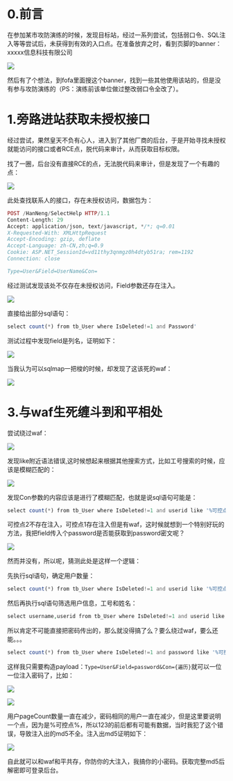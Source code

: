 0.前言
====

在参加某市攻防演练的时候，发现目标站，经过一系列尝试，包括弱口令、SQL注入等等尝试后，未获得到有效的入口点。在准备放弃之时，看到页脚的banner：xxxxx信息科技有限公司

[![](https://shs3.b.qianxin.com/attack_forum/2021/08/attach-4bb1f4a736e75c4236b675c9b6c1a9b5954d052f.png)](https://shs3.b.qianxin.com/attack_forum/2021/08/attach-4bb1f4a736e75c4236b675c9b6c1a9b5954d052f.png)

然后有了个想法，到fofa里面搜这个banner，找到一些其他使用该站的，但是没有参与攻防演练的（PS：演练前该单位做过整改弱口令全改了）。

1.旁路进站获取未授权接口
=============

经过尝试，果然皇天不负有心人，进入到了其他厂商的后台，于是开始寻找未授权就能访问的接口或者RCE点，脱代码来审计，从而获取目标权限。

找了一圈，后台没有直接RCE的点，无法脱代码来审计，但是发现了一个有趣的点：

[![](https://shs3.b.qianxin.com/attack_forum/2021/08/attach-e3977568372fe65421d902a135e108a3dbf72c1c.png)](https://shs3.b.qianxin.com/attack_forum/2021/08/attach-e3977568372fe65421d902a135e108a3dbf72c1c.png)

此处查找联系人的接口，存在未授权访问，数据包为：

```php
POST /HanNeng/SelectHelp HTTP/1.1
Content-Length: 29
Accept: application/json, text/javascript, */*; q=0.01
X-Requested-With: XMLHttpRequest
Accept-Encoding: gzip, deflate
Accept-Language: zh-CN,zh;q=0.9
Cookie: ASP.NET_SessionId=vd11thy3qnmgz0h4dtyb51ra; rem=1192
Connection: close

Type=User&Field=UserName&Con=

```

经过测试发现该处不仅存在未授权访问，Field参数还存在注入。

[![](https://shs3.b.qianxin.com/attack_forum/2021/08/attach-566fad051a64ba8bb66368ecc2ee1ede1c925eab.png)](https://shs3.b.qianxin.com/attack_forum/2021/08/attach-566fad051a64ba8bb66368ecc2ee1ede1c925eab.png)

直接给出部分sql语句：

```php
select count(*) from tb_User where IsDeleted!=1 and Password'
```

测试过程中发现field是列名，证明如下：

[![](https://shs3.b.qianxin.com/attack_forum/2021/08/attach-ddedf5e72c16431684e8d03cc62a907bf301b9b3.png)](https://shs3.b.qianxin.com/attack_forum/2021/08/attach-ddedf5e72c16431684e8d03cc62a907bf301b9b3.png)

当我认为可以sqlmap一把梭的时候，却发现了这该死的waf：

[![](https://shs3.b.qianxin.com/attack_forum/2021/08/attach-e690246717ed178bb917174b36a7fa34df635419.png)](https://shs3.b.qianxin.com/attack_forum/2021/08/attach-e690246717ed178bb917174b36a7fa34df635419.png)

3.与waf生死缠斗到和平相处
===============

尝试绕过waf：

[![](https://shs3.b.qianxin.com/attack_forum/2021/08/attach-663f37192e74b36c32e30de9ca100d4c75db7bb5.png)](https://shs3.b.qianxin.com/attack_forum/2021/08/attach-663f37192e74b36c32e30de9ca100d4c75db7bb5.png)

发现like附近语法错误,这时候想起来根据其他搜索方式，比如工号搜索的时候，应该是模糊匹配的：

[![](https://shs3.b.qianxin.com/attack_forum/2021/08/attach-ea783c3445f26c5c7ecaa8787289a2ebc7faf997.png)](https://shs3.b.qianxin.com/attack_forum/2021/08/attach-ea783c3445f26c5c7ecaa8787289a2ebc7faf997.png)

发现Con参数的内容应该是进行了模糊匹配，也就是说sql语句可能是：

```php
select count(*) from tb_User where IsDeleted!=1 and userid like '%可控点2%';
```

可控点2不存在注入，可控点1存在注入但是有waf，这时候就想到一个特别好玩的方法，我把field传入个password是否能获取到password密文呢？

[![](https://shs3.b.qianxin.com/attack_forum/2021/08/attach-126e713eeebba6afa07abac63d4c1e5794af7e67.png)](https://shs3.b.qianxin.com/attack_forum/2021/08/attach-126e713eeebba6afa07abac63d4c1e5794af7e67.png)

然而并没有，所以呢，猜测此处是这样一个逻辑：

先执行sql语句，确定用户数量：

```php
select count(*) from tb_User where IsDeleted!=1 and userid like '%可控点2%';
```

然后再执行sql语句筛选用户信息，工号和姓名：

```php
select username,userid from tb_User where IsDeleted!=1 and userid like '%可控点2%';
```

所以肯定不可能直接把密码传出的，那么就没得搞了么？要么绕过waf，要么还能。。。

```php
select count(*) from tb_User where IsDeleted!=1 and password like '%可控点2%';
```

这样我只需要构造payload：`Type=User&Field=password&Con={遍历}`就可以一位一位注入密码了，比如：

[![](https://shs3.b.qianxin.com/attack_forum/2021/08/attach-72b84560eccab1e2885d672f390729267fa6142a.png)](https://shs3.b.qianxin.com/attack_forum/2021/08/attach-72b84560eccab1e2885d672f390729267fa6142a.png)

[![](https://shs3.b.qianxin.com/attack_forum/2021/08/attach-0d29eff0408ccb1bfc4240a8334824b66c148657.png)](https://shs3.b.qianxin.com/attack_forum/2021/08/attach-0d29eff0408ccb1bfc4240a8334824b66c148657.png)

用户pageCount数量一直在减少，密码相同的用户一直在减少，但是这里要说明一个点，因为是%可控点%，所以123的前后都有可能有数据，当时我犯了这个错误，导致注入出的md5不全。注入出md5证明如下：

[![](https://shs3.b.qianxin.com/attack_forum/2021/08/attach-994d25cf1fd0a5a1b739b666a90f3f177507f011.png)](https://shs3.b.qianxin.com/attack_forum/2021/08/attach-994d25cf1fd0a5a1b739b666a90f3f177507f011.png)

自此就可以和waf和平共存，你防你的大注入，我搞你的小密码。获取完整md5后解密即可登录后台。